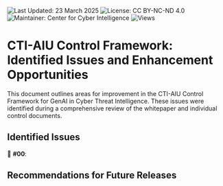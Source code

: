 ![Last Updated: 23 March 2025](https://img.shields.io/badge/Last_Updated-23_March_2025-teal.svg)
![License: CC BY-NC-ND 4.0](https://img.shields.io/badge/License-CC_BY--NC--ND_4.0-lightgrey.svg)
![Maintainer: Center for Cyber Intelligence](https://img.shields.io/badge/Maintainer-Center_for_Cyber_Intelligence-darkblue.svg)
![Views](https://img.shields.io/github/watchers/centerforcyberintelligence/CTI-AIU?label=Views&style=social)

# CTI-AIU Control Framework: Identified Issues and Enhancement Opportunities

This document outlines areas for improvement in the CTI-AIU Control Framework for GenAI in Cyber Threat Intelligence. These issues were identified during a comprehensive review of the whitepaper and individual control documents.

## Identified Issues

🔴 **#00**:

## Recommendations for Future Releases

